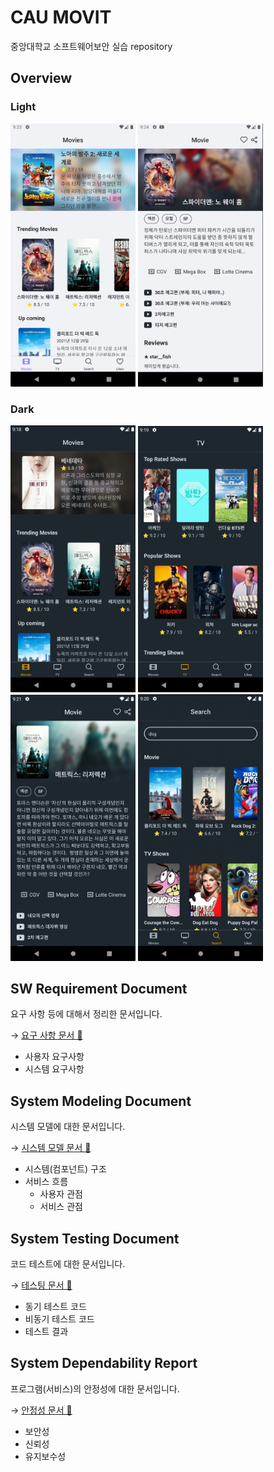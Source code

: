 # CAU MOVIT

중앙대학교 소프트웨어보안 실습 repository

## Overview

### Light

<div>
<img src="./docs/1-2.png" width="200">
<img src="./docs/1-1.png" width="200">
</div>

### Dark

<div>
<img src="./docs/1.png" width="200">
<img src="./docs/3.png" width="200">
<img src="./docs/5.png" width="200">
<img src="./docs/4.png" width="200">
</div>

## SW Requirement Document

요구 사항 등에 대해서 정리한 문서입니다.

→ [요구 사항 문서 📜](./docs/requirements.md)

- 사용자 요구사항
- 시스템 요구사항

## System Modeling Document

시스템 모델에 대한 문서입니다.

→ [시스템 모델 문서 📜](./docs/modeling.md)

- 시스템(컴포넌트) 구조
- 서비스 흐름
  - 사용자 관점
  - 서비스 관점

## System Testing Document

코드 테스트에 대한 문서입니다.

→ [테스팅 문서 📜](./docs/testing.md)

- 동기 테스트 코드
- 비동기 테스트 코드
- 테스트 결과

## System Dependability Report

프로그램(서비스)의 안정성에 대한 문서입니다.

→ [안정성 문서 📜](./docs/dependability.md)

- 보안성
- 신뢰성
- 유지보수성
